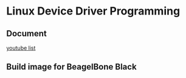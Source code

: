 # Linux Device Driver Programming 
## Document
[youtube list](https://www.youtube.com/playlist?list=PL831drV1RoWspaN12ZgSZjO4HNuCMk_y3)

## Build image for BeagelBone Black



